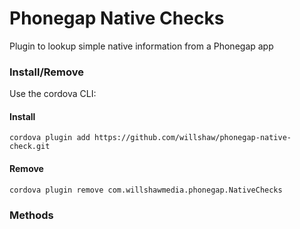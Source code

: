 Phonegap Native Checks
======================

Plugin to lookup simple native information from a Phonegap app

### Install/Remove

Use the cordova CLI:

#### Install

```cordova plugin add https://github.com/willshaw/phonegap-native-check.git```

#### Remove 

```cordova plugin remove com.willshawmedia.phonegap.NativeChecks```

### Methods
